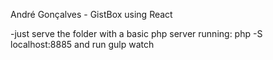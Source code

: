 André Gonçalves - GistBox using React

-just serve the folder with a basic php server running: php -S localhost:8885 and run gulp watch
